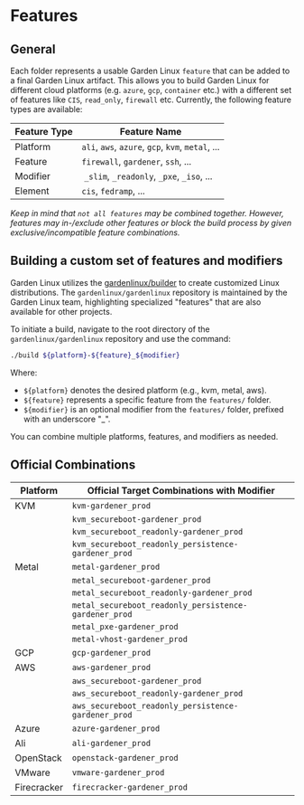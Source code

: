 # Features

## General
Each folder represents a usable Garden Linux `feature` that can be added to a final Garden Linux artifact. This allows you to build Garden Linux for different cloud platforms (e.g. `azure`, `gcp`, `container` etc.) with a different set of features like `CIS`, `read_only`, `firewall` etc. Currently, the following feature types are available:

| Feature Type | Feature Name |
|---|---|
| Platform | `ali`, `aws`, `azure`, `gcp`, `kvm`, `metal`, ... |
| Feature | `firewall`, `gardener`, `ssh`, ... |
| Modifier | `_slim`, `_readonly`, `_pxe`, `_iso`, ... |
| Element | `cis`, `fedramp`, ... |

*Keep in mind that `not all features` may be combined together. However, features may in-/exclude other features or block the build process by given exclusive/incompatible feature combinations.*

## Building a custom set of features and modifiers

Garden Linux utilizes the [gardenlinux/builder](https://github.com/gardenlinux/builder) to create customized Linux distributions. The `gardenlinux/gardenlinux` repository is maintained by the Garden Linux team, highlighting specialized "features" that are also available for other projects.

To initiate a build, navigate to the root directory of the `gardenlinux/gardenlinux` repository and use the command:

```bash
./build ${platform}-${feature}_${modifier}
```

Where:

- `${platform}` denotes the desired platform (e.g., kvm, metal, aws).
- `${feature}` represents a specific feature from the `features/` folder.
- `${modifier}` is an optional modifier from the `features/` folder, prefixed with an underscore "_".

You can combine multiple platforms, features, and modifiers as needed.

## Official Combinations

| Platform | Official Target Combinations with Modifier |
|----------|--------------------------------------------|
| KVM      | `kvm-gardener_prod`                        |
|          | `kvm_secureboot-gardener_prod`             |
|          | `kvm_secureboot_readonly-gardener_prod`    |
|          | `kvm_secureboot_readonly_persistence-gardener_prod` |
| Metal    | `metal-gardener_prod`                      |
|          | `metal_secureboot-gardener_prod`           |
|          | `metal_secureboot_readonly-gardener_prod`  |
|          | `metal_secureboot_readonly_persistence-gardener_prod` |
|          | `metal_pxe-gardener_prod`                  |
|          | `metal-vhost-gardener_prod`                |
| GCP      | `gcp-gardener_prod`                        |
| AWS      | `aws-gardener_prod`                        |
|          | `aws_secureboot-gardener_prod`             |
|          | `aws_secureboot_readonly-gardener_prod`    |
|          | `aws_secureboot_readonly_persistence-gardener_prod` |
| Azure    | `azure-gardener_prod`                      |
| Ali      | `ali-gardener_prod`                        |
| OpenStack| `openstack-gardener_prod`                  |
| VMware   | `vmware-gardener_prod`                     |
| Firecracker | `firecracker-gardener_prod`             |

